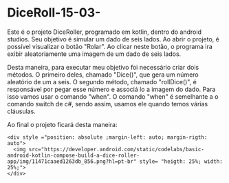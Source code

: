 # DiceRoll-15-03-
<html>
  <body>
    <p>Este é o projeto DiceRoller, programado em kotlin, dentro do android studios. Seu objetivo é simular um dado de seis lados. 
    Ao abrir o projeto, é possível visualizar o botão "Rolar". Ao clicar neste botão, o programa ira exibir aleatoriamente uma imagem de um dado de seis lados.</p>
    <p>Desta maneira, para executar meu objetivo foi necessário criar dois métodos. O primeiro deles, chamado "Dice()", que gera um número aleatório de um a seis.
    O segundo método, chamado "rollDice()", é responsável por pegar esse número e associá lo a imagem do dado. Para isso vamos usar o comando "when". O comando "when" é 
    semelhante a o comando switch de c#, sendo assim, usamos ele quando temos várias cláusulas.</p>
    <p>Ao final o projeto ficará desta maneira:
    
    <div style ="position: absolute ;margin-left: auto; margin-rigth: auto">
      <img src="https://developer.android.com/static/codelabs/basic-android-kotlin-compose-build-a-dice-roller-app/img/11471caaed1263db_856.png?hl=pt-br" style= "heigth: 25%; width: 25%;">
    </div>            

  </body>
</html>
